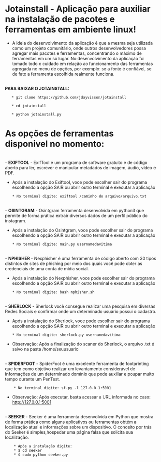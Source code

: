 # Jotainstall - Aplicação para auxiliar na instalação de pacotes e ferramentas em ambiente linux!

 - A ideia do desenvolvimento da aplicação é que a mesma seja utilizada como um projeto comunitário, onde outros desenvolvedores possa agregar mais pacotes e ferramentas, concentrando o máximo de ferramentas em um só lugar. No desenvolvimento da aplicação foi tomado todo o cuidado em relação ao funcionamento das ferramentas agregada no menu de opções, por exemplo: se a fonte é confiável, se de fato a ferramenta escolhida realmente funciona.


<br>
<b>PARA BAIXAR O JOTAINSTALL:</b>
       
       * git clone https://github.com/jdayvisson/jotainstall
       
       * cd jotainstall
       
       * python jotainstall.py
      
 
 # As opções de ferramentas disponivel no momento:
 
<br>
- <b>EXIFTOOL</b> - ExifTool é um programa de software gratuito e de código aberto para ler, escrever e manipular metadados de imagem, áudio, vídeo e PDF.
        
  - Após a instalação do Exiftool, voce pode escolher sair do programa escolhendo a opção SAIR ou abrir outro terminal e executar a aplicação
        
        * No terminal digite: exiftool /caminho do arquivo/arquivo.txt
        
<br>        
- <b>OSINTGRAM</b> - Osintgram ferramenta desenvolvida em python3 que permite de forma prática extrair diversos dados de um perfil público do instagram.
        
  - Após a instalação do Osintgram, voce pode escolher sair do programa escolhendo a opção SAIR ou abrir outro terminal e executar a aplicação
        
        * No terminal digite: main.py usernamedavitima
        
<br>        
- <b>NPHISHER</b> - Nexphisher é uma ferramenta de código aberto com 30 tipos distintos de sites de phishing por meio dos quais você pode obter as credenciais de uma conta de mídia social.
        
  - Após a instalação do Nexphisher, voce pode escolher sair do programa escolhendo a opção SAIR ou abrir outro terminal e executar a aplicação
        
        * No terminal digite: bash nphisher.sh
        
<br>        
- <b>SHERLOCK</b> - Sherlock você consegue realizar uma pesquisa em diversas Redes Sociais e confirmar onde um determinado usuário possui o cadastro.
        
  - Após a instalação do Sherlock, voce pode escolher sair do programa escolhendo a opção SAIR ou abrir outro terminal e executar a aplicação
        
        * No terminal digite: sherlock.py usernamedavitima
  
  - Observação: Após a finalização do scaner do Sherlock, o arquivo .txt é salvo na pasta /home/seuusuario
  
<br>  
- <b>SPIDERFOOT</b> - SpiderFoot é uma excelente ferramenta de footprinting que tem como objetivo realizar um levantamento considerável de informações de um determinado domínio que pode auxiliar e poupar muito tempo durante um PenTest.
        
        * No terminal digite: sf.py -l 127.0.0.1:5001
  
  - Observação: Após executar, basta acessar a URL informada no caso: http://127.0.0.1:5001

<br>  
- <b>SEEKER</b> - Seeker é uma ferramenta desenvolvida em Python que mostra de forma prática como alguns aplicativos ou ferramentas obtém a localização atual e informações sobre um dispositivo. O conceito por trás do Seeker é simples,hospedar uma página falsa que solicita sua localização.
        
        * Após a instalação digite: 
        * $ cd seeker
        * $ sudo python seeker.py

